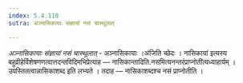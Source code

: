 ```yaml
---
index: 5.4.118
sutra: अञ्नासिकायाः संज्ञायां नसं चास्थूलात्

---
```

_अञ्नासिकायाः संज्ञायां नसं चास्थूलात्_ - अञ्नासिकायाः ।अ॑जिति च्छेदः । नासिकाया॑ इत्यस्य बहुव्रीहेर्विशेषणणत्वात्तदन्तविदिमभिप्रेत्याह — नासिकान्तादिति.नसमित्यनन्तरंप्राप्नोती॑त्यध्याहार्यम् । उपस्तितत्वान्नासिकाशब्द इति लभ्यते । तदाह — नासिकाशब्दश्च नसं प्राप्नोतीति ।